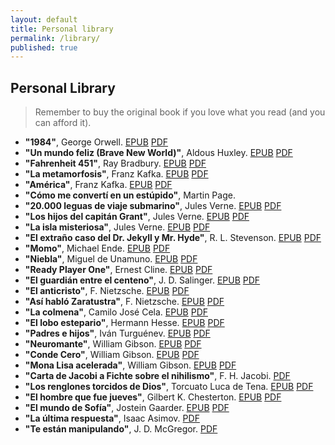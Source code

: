 ```yaml
---
layout: default
title: Personal library
permalink: /library/
published: true
---
```


<h2><i class="fa fa-book"></i> Personal Library</h2>
<blockquote>Remember to buy the original book if you love what you read (and you can afford it).</blockquote>
<div id="lib-list">
	<ul>
		<li><strong>"1984"</strong>, George Orwell. <a href="http://www.mediafire.com/download/thkierdz8yf0hl4/1984_-_George_Orwell.epub">EPUB</a> <a href="http://www.mediafire.com/download/7agna45d4i2l2cd/1984_-_George_Orwell.pdf">PDF</a></li>
		<li><strong>"Un mundo feliz (Brave New World)"</strong>, Aldous Huxley. <a href="http://www.mediafire.com/download/ts6ay5p846b56uw/Un_mundo_feliz_-_Aldous_Huxley.epub">EPUB</a> <a href="http://www.mediafire.com/download/gebqh5ud99bmjvj/Un_mundo_feliz_-_Aldous_Huxley.pdf">PDF</a></li>
		<li><strong>"Fahrenheit 451"</strong>, Ray Bradbury. <a href="http://www.mediafire.com/download/v8i78ihvsg5y8k4/Fahrenheit_451_-_Ray_Bradbury.epub">EPUB</a> <a href="http://www.mediafire.com/download/2wm09jam0j620l5/Farenheit_451_-_Ray_Bradbury.pdf">PDF</a></li>
		<li><strong>"La metamorfosis"</strong>, Franz Kafka. <a href="http://www.mediafire.com/download/syfguifmdjnh19m/La_metamorfosis_%28Ilustrado%29_-_Franz_Kafka.epub">EPUB</a> <a href="http://www.mediafire.com/download/gb7bfsgvlj41hho/La_metamorfosis_-_F._Kafka.pdf">PDF</a></li>
		<li><strong>"América"</strong>, Franz Kafka. <a href="http://www.mediafire.com/download/4o4xwtx0yy1hcfv/America_-_Franz_Kafka.epub">EPUB</a> <a href="http://www.mediafire.com/download/pgvqrfa88c85jgp/Am%C3%A9rica_-_F._Kafka.pdf">PDF</a></li>
		<li><strong>"Cómo me convertí en un estúpido"</strong>, Martin Page.</li>
		<li><strong>"20.000 leguas de viaje submarino"</strong>, Jules Verne. <a href="http://www.mediafire.com/download/cr4it1c3x52fccq/20000_leguas_de_viaje_submarino_-_Verne%2C_Julio.epub">EPUB</a> <a href="http://www.mediafire.com/download/2dlfh1xeyfj6gb8/20000_leguas_de_viaje_submarino_-_J._Verne.pdf">PDF</a></li>
		<li><strong>"Los hijos del capitán Grant"</strong>, Jules Verne. <a href="">EPUB</a> <a href="http://www.mediafire.com/download/u0tddwsz4phy513/Los_hijos_del_capit%C3%A1n_Grant_-_J._Verne.pdf">PDF</a></li>
		<li><strong>"La isla misteriosa"</strong>, Jules Verne. <a href="">EPUB</a> <a href="http://www.mediafire.com/download/kt7r371bp6812l5/La_isla_misteriosa_-_J._Verne.pdf">PDF</a></li>
		<li><strong>"El extraño caso del Dr. Jekyll y Mr. Hyde"</strong>, R. L. Stevenson. <a href="http://www.mediafire.com/download/1khz7ow8fkeqc2i/El_extrano_caso_del_Doctor_Jeky_-_Robert_Louis_Stevenson.epub">EPUB</a> <a href="http://www.mediafire.com/download/ff00n2ohh4t4tq9/Dr._Jekyll_y_Mr._Hyde_-_R._L._Stevenson.pdf">PDF</a></li>
		<li><strong>"Momo"</strong>, Michael Ende. <a href="http://www.mediafire.com/download/rhs392qej9nhlt8/Momo_-_Michael_Ende.epub">EPUB</a> <a href="http://www.mediafire.com/download/jv8qk3uieb7a6t8/Momo_-_Michael_Ende.pdf">PDF</a></li>
		<li><strong>"Niebla"</strong>, Miguel de Unamuno. <a href="http://www.mediafire.com/download/ucpd16dzuh43d1b/Niebla_-_Miguel_de_Unamuno.epub">EPUB</a> <a href="http://www.mediafire.com/download/snqb3swq9sti1es/Niebla_-_Miguel_de_Unamuno.pdf">PDF</a></li>
		<li><strong>"Ready Player One"</strong>, Ernest Cline. <a href="http://www.mediafire.com/download/i5sl59mi0vqu4zu/Ready_Player_One_-_Ernest_Cline.epub">EPUB</a> <a href="http://www.mediafire.com/download/c0xme0d380ru2ce/Ready_Player_One_-_Ernest_Cline.pdf">PDF</a></li>
		<li><strong>"El guardián entre el centeno"</strong>, J. D. Salinger. <a href="http://www.mediafire.com/download/oym4xcohyl3dxoo/El_guardian_entre_el_centeno_-_J._D._Salinger.epub">EPUB</a> <a href="http://www.mediafire.com/download/4wh0py9158q8ub1/El_guardian_entre_el_centeno_-_J._D._Salinger.pdf">PDF</a></li>
		<li><strong>"El anticristo"</strong>, F. Nietzsche. <a href="http://www.mediafire.com/download/z7gof75rpzdbixg/El_Anticristo_-_Friedrich_Nietzsche.epub">EPUB</a> <a href="http://www.mediafire.com/download/ucy25hy0lgv8wr2/El_anticristo_-_F._Nietzsche.pdf">PDF</a></li>
		<li><strong>"Así habló Zaratustra"</strong>, F. Nietzsche. <a href="http://www.mediafire.com/download/3jkvk1ju9p4006c/Asi_hablo_Zaratustra_-_Friedrich_Nietzsche.epub">EPUB</a> <a href="http://www.mediafire.com/download/j17qohlbdj7bcm1/Asi_hablo_Zaratustra_-_F._Nietzsche.pdf">PDF</a></li>
		<li><strong>"La colmena"</strong>, Camilo José Cela. <a href="http://www.mediafire.com/download/kn29c7y9146kl9z/La_colmena_-_Camilo_Jose_Cela.epub">EPUB</a> <a href="http://www.mediafire.com/download/jh394t4twvp1i49/La_Colmena_-_Camilo_J._Cela.pdf">PDF</a></li>
		<li><strong>"El lobo estepario"</strong>, Hermann Hesse. <a href="http://www.mediafire.com/download/t7cc9baxutd7l5x/El_lobo_estepario_-_Hermann_Hesse.epub">EPUB</a> <a href="http://www.mediafire.com/download/aat9wjmtb99c4ke/El_lobo_estepario_-_Hermann_Hesse.pdf">PDF</a></li>
		<li><strong>"Padres e hijos"</strong>, Iván Turguénev. <a href="http://www.mediafire.com/download/18pody15o2s46wd/Padres_e_hijos_-_Ivan_Turguenev.epub">EPUB</a> <a href="http://www.mediafire.com/download/uj0jyadyikux9uw/Padres_e_hijos%2C_I._Turgu%C3%A9nev.pdf">PDF</a></li>
		<li><strong>"Neuromante"</strong>, William Gibson. <a href="http://www.mediafire.com/download/ycax93ra5u0oy3t/Neuromante_-_William_Gibson.epub">EPUB</a> <a href="http://www.mediafire.com/download/da1zojzmgxaaxq1/Neuromante_-_William_Gibson.pdf">PDF</a></li>
		<li><strong>"Conde Cero"</strong>, William Gibson. <a href="http://www.mediafire.com/download/ng707as31rk81jw/Conde_Cero_-_William_Gibson.epub">EPUB</a> <a href="http://www.mediafire.com/download/hrr32e89l8spcf9/Conde_Cero_-_William_Gibson.pdf">PDF</a></li>
		<li><strong>"Mona Lisa acelerada"</strong>, William Gibson. <a href="http://www.mediafire.com/download/ycccc8kzllhtlee/Mona_Lisa_acelerada_-_William_Gibson.epub">EPUB</a> <a href="http://www.mediafire.com/download/zodd59tuvo1e2f0/Mona_Lisa_Acelerada_-_William_Gibson.pdf">PDF</a></li>
		<li><strong>"Carta de Jacobi a Fichte sobre el nihilismo"</strong>, F. H. Jacobi. <a href="http://www.mediafire.com/download/8mvkox6ccv2dvkj/Carta_de_Jacobi_a_Fichte_sobre_el_nihilismo_-_F._H._Jacobi.PDF">PDF</a></li>
		<li><strong>"Los renglones torcidos de Dios"</strong>, Torcuato Luca de Tena. <a href="http://www.mediafire.com/download/lxgmt94e38x83mi/Los_renglones_torcidos_de_Dios_-_Torcuato_Luca_de_Tena.epub">EPUB</a> <a href="http://www.mediafire.com/download/j8ozmqrg9g55c2y/Los_renglones_torcidos_de_Dios_-_Torcuato_Luca_de_Tena.pdf">PDF</a></li>
		<li><strong>"El hombre que fue jueves"</strong>, Gilbert K. Chesterton. <a href="http://www.mediafire.com/file/e94r8bwf16ouv9t/El+hombre+que+fue+jueves+-+G.+K.+Chesterton.epub">EPUB</a> <a href="http://www.mediafire.com/file/467mcab3n7pez13/El+hombre+que+fue+jueves+-+G.+K.+Chesterton.pdf">PDF</a></li>
		<li><strong>"El mundo de Sofía"</strong>, Jostein Gaarder. <a href="http://www.mediafire.com/file/rhg48cwgah85upe/El+mundo+de+Sof%C3%ADa+-+Jostein+Gaarder.epub">EPUB</a> <a href="http://www.mediafire.com/file/ave8zl6g8vavn72/El+mundo+de+Sof%C3%ADa+-+Jostein+Gaarder.pdf">PDF</a></li>
		<li><strong>"La última respuesta"</strong>, Isaac Asimov. <a href="http://www.mediafire.com/file/dhiwd37aiawpfbp/La+%C3%BAltima+respuesta+-+Isaac+Asimov.pdf">PDF</a></li>
		<li><strong>"Te están manipulando"</strong>, J. D. McGregor. <a href="http://www.mediafire.com/file/b58ibhmtihad1pu/Te+est%C3%A1n+manipulando+-+J.+D.+McGregor.pdf">PDF</a></li>
	</ul>
</div>
